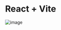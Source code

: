 # React + Vite

![image](https://github.com/dev-cristiano/dental-clean/assets/68485884/0293f5f5-9ed9-4485-a6a1-0dcabebb9bae)
